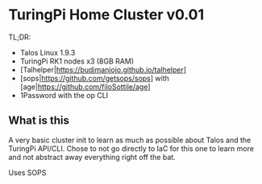 # TuringPi Home Cluster v0.01

TL;DR:

* Talos Linux 1.9.3
* TuringPi RK1 nodes x3 (8GB RAM)
* [Talhelper|https://budimanjojo.github.io/talhelper]
* [sops|https://github.com/getsops/sops] with [age|https://github.com/filoSottile/age]
* 1Password with the op CLI

## What is this

A very basic cluster init to learn as much as possible about Talos and the
TuringPi API/CLI.
Chose to not go directly to IaC for this one to learn more and not abstract
away everything right off the bat.

Uses SOPS 
